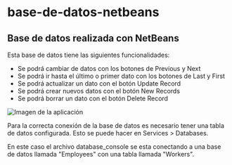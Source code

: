# base-de-datos-netbeans
## Base de datos realizada con NetBeans
 
 Esta base de datos tiene las siguientes funcionalidades:
 
 * Se podrá cambiar de datos con los botones de Previous y Next
 * Se podrá ir hasta el último o primer dato con los botones de Last y First
 * Se podrá actualizar un dato con el botón Update Record
 * Se podrá crear nuevos datos con el botón New Records
 * Se podrá borrar un dato con el botón Delete Record
 
 ![Imagen de la aplicación](https://lh6.googleusercontent.com/wIgztlZETB__d_YoYyNngEWJyfcKSg5h94yTA6dYFMjroK0uYddHgr3ERM1I5frCBx81SWxNVXkVRvS_jeDo=w1920-h938)
 
 Para la correcta conexión de la base de datos es necesario tener una tabla de datos configurada. Esto se puede hacer en Services > Databases. 
 
 En este caso el archivo database_console se esta conectando a una base de datos llamada "Employees" con una tabla llamada "Workers". 
